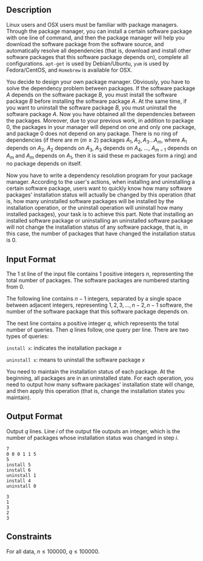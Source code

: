 ## Description

Linux users and OSX users must be familiar with package managers. Through the package manager, you can install a certain software package with one line of command, and then the package manager will help you download the software package from the software source, and automatically resolve all dependencies (that is, download and install other software packages that this software package depends on), complete all configurations. `apt-get` is used by Debian/Ubuntu, `yum` is used by Fedora/CentOS, and `Homebrew` is available for OSX.

You decide to design your own package manager. Obviously, you have to solve the dependency problem between packages. If the software package $A$ depends on the software package $B$, you must install the software package $B$ before installing the software package $A$. At the same time, if you want to uninstall the software package $B$, you must uninstall the software package $A$. Now you have obtained all the dependencies between the packages. Moreover, due to your previous work, in addition to package $0$, the packages in your manager will depend on one and only one package, and package $0$ does not depend on any package. There is no ring of dependencies (if there are $m$ ($m \geq 2$) packages $A_1,A_2,A_3\ldots A_m$, where $A_1$ depends on $A_2$, $A_2$ depends on $A_3$, $A_3$ depends on $A_4$, $\ldots$, $A_{m - 1}$ depends on $A_m$ and $A_m$ depends on $A_1$, then it is said these $m$ packages form a ring) and no package depends on itself.

Now you have to write a dependency resolution program for your package manager. According to the user's actions, when installing and uninstalling a certain software package, users want to quickly know how many software packages' installation status will actually be changed by this operation (that is, how many uninstalled software packages will be installed by the installation operation, or the uninstall operation will uninstall how many installed packages), your task is to achieve this part. Note that installing an installed software package or uninstalling an uninstalled software package will not change the installation status of any software package, that is, in this case, the number of packages that have changed the installation status is $0$.

## Input Format

The $1$ st line of the input file contains $1$ positive integers $n$, representing the total number of packages. The software packages are numbered starting from $0$.

The following line contains $n−1$ integers, separated by a single space between adjacent integers, representing $1, 2, 3, \ldots, n−2, n−1$ software, the number of the software package that this software package depends on.

The next line contains a positive integer $q$, which represents the total number of queries.
Then $q$ lines follow, one query per line. There are two types of queries:

`install x`: indicates the installation package $x$

`uninstall x`: means to uninstall the software package $x$

You need to maintain the installation status of each package. At the beginning, all packages are in an uninstalled state. For each operation, you need to output how many software packages' installation state will change, and then apply this operation (that is, change the installation states you maintain).

## Output Format

Output $q$ lines. Line $i$ of the output file outputs an integer, which is the number of packages whose installation status was changed in step $i$.

```input1
7
0 0 0 1 1 5
5
install 5
install 6
uninstall 1
install 4
uninstall 0
```
```output1
3
1
3
2
3
```

## Constraints

For all data, $n \leq 100000, \ q \leq 100000$.